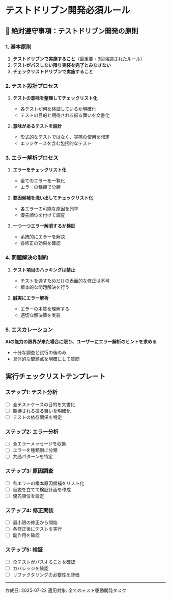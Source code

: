 # テストドリブン開発必須ルール

## 🚨 絶対遵守事項：テストドリブン開発の原則

### 1. 基本原則
1. **テストドリブンで実施すること**（最重要・3回強調されたルール）
2. **テストがパスしない限り実装を完了とみなさない**
3. **チェックリストドリブンで実施すること**

### 2. テスト設計プロセス
1. **テストの意味を整理してチェックリスト化**
   - 各テストが何を検証しているか明確化
   - テストの目的と期待される振る舞いを文書化
   
2. **意味があるテストを設計**
   - 形式的なテストではなく、実際の使用を想定
   - エッジケースを含む包括的なテスト

### 3. エラー解析プロセス
1. **エラーをチェックリスト化**
   - 全てのエラーを一覧化
   - エラーの種類で分類
   
2. **要因候補を洗い出してチェックリスト化**
   - 各エラーの可能な原因を列挙
   - 優先順位を付けて調査
   
3. **一つ一つエラー解消するか検証**
   - 系統的にエラーを解決
   - 各修正の効果を確認

### 4. 問題解決の制約
1. **テスト項目のハッキングは禁止**
   - テストを通すためだけの表面的な修正は不可
   - 根本的な問題解決を行う
   
2. **誠実にエラー解析**
   - エラーの本質を理解する
   - 適切な解決策を実装

### 5. エスカレーション
**AIの能力の限界が来た場合に限り、ユーザーにエラー解析のヒントを求める**
- 十分な調査と試行の後のみ
- 具体的な問題点を明確にして質問

## 実行チェックリストテンプレート

### ステップ1: テスト分析
- [ ] 全テストケースの目的を文書化
- [ ] 期待される振る舞いを明確化
- [ ] テストの依存関係を特定

### ステップ2: エラー分析
- [ ] 全エラーメッセージを収集
- [ ] エラーを種類別に分類
- [ ] 共通パターンを特定

### ステップ3: 原因調査
- [ ] 各エラーの根本原因候補をリスト化
- [ ] 仮説を立てて検証計画を作成
- [ ] 優先順位を設定

### ステップ4: 修正実装
- [ ] 最小限の修正から開始
- [ ] 各修正後にテストを実行
- [ ] 副作用を確認

### ステップ5: 検証
- [ ] 全テストがパスすることを確認
- [ ] カバレッジを確認
- [ ] リファクタリングの必要性を評価

---
作成日: 2025-07-22
適用対象: 全てのテスト駆動開発タスク